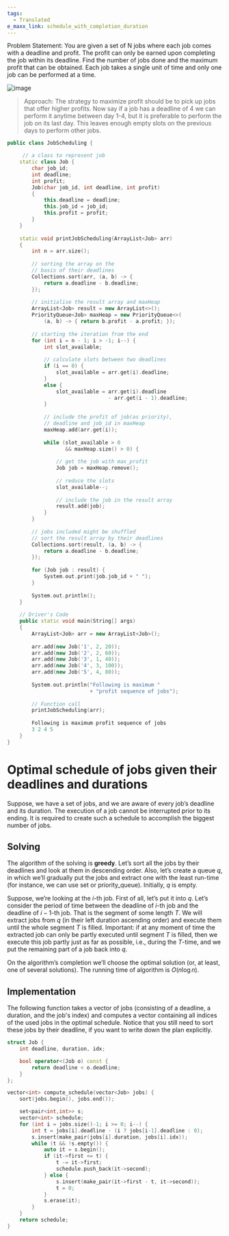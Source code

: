 ```yaml
---
tags:
  - Translated
e_maxx_link: schedule_with_completion_duration
---
```


Problem Statement: You are given a set of N jobs where each job comes with a deadline and profit. The profit can only be earned upon completing the job within its deadline. Find the number of jobs done and the maximum profit that can be obtained. Each job takes a single unit of time and only one job can be performed at a time.

![image](https://github.com/user-attachments/assets/54cca4ac-ffa2-4c21-8b0a-15d8d124a454)

> Approach:  The strategy to maximize profit should be to pick up jobs that offer higher profits.
> Now say if a job has a deadline of 4 we can perform it anytime between day 1-4, but it is preferable to perform the job on its last day.
> This leaves enough empty slots on the previous days to perform other jobs.

```cpp
public class JobScheduling {

	 // a class to represent job
    static class Job {
        char job_id;
        int deadline;
        int profit;
        Job(char job_id, int deadline, int profit)
        {
            this.deadline = deadline;
            this.job_id = job_id;
            this.profit = profit;
        }
    }
 
    static void printJobScheduling(ArrayList<Job> arr)
    {
        int n = arr.size();
 
        // sorting the array on the
        // basis of their deadlines
        Collections.sort(arr, (a, b) -> {
            return a.deadline - b.deadline;
        });
 
        // initialise the result array and maxHeap
        ArrayList<Job> result = new ArrayList<>();
        PriorityQueue<Job> maxHeap = new PriorityQueue<>(
            (a, b) -> { return b.profit - a.profit; });
 
        // starting the iteration from the end
        for (int i = n - 1; i > -1; i--) {
            int slot_available;
           
            // calculate slots between two deadlines
            if (i == 0) {
                slot_available = arr.get(i).deadline;
            }
            else {
                slot_available = arr.get(i).deadline
                                 - arr.get(i - 1).deadline;
            }
 
            // include the profit of job(as priority),
            // deadline and job_id in maxHeap
            maxHeap.add(arr.get(i));
 
            while (slot_available > 0
                   && maxHeap.size() > 0) {
 
                // get the job with max_profit
                Job job = maxHeap.remove();
 
                // reduce the slots
                slot_available--;
 
                // include the job in the result array
                result.add(job);
            }
        }
 
        // jobs included might be shuffled
        // sort the result array by their deadlines
        Collections.sort(result, (a, b) -> {
            return a.deadline - b.deadline;
        });
       
        for (Job job : result) {
            System.out.print(job.job_id + " ");
        }
       
        System.out.println();
    }
 
    // Driver's Code
    public static void main(String[] args)
    {
        ArrayList<Job> arr = new ArrayList<Job>();
 
        arr.add(new Job('1', 2, 20));
        arr.add(new Job('2', 2, 60));
        arr.add(new Job('3', 1, 40));
        arr.add(new Job('4', 3, 100));
        arr.add(new Job('5', 4, 80));
       
        System.out.println("Following is maximum "
                           + "profit sequence of jobs");
 
        // Function call
        printJobScheduling(arr);
        
        Following is maximum profit sequence of jobs
        3 2 4 5 
    }
}
```

# Optimal schedule of jobs given their deadlines and durations

Suppose, we have a set of jobs, and we are aware of every job’s deadline and its duration. The execution of a job cannot be interrupted prior to its ending. It is required to create such a schedule to accomplish the biggest number of jobs.

## Solving

The algorithm of the solving is **greedy**. Let’s sort all the jobs by their deadlines and look at them in descending order. Also, let’s create a queue $q$, in which we’ll gradually put the jobs and extract one with the least run-time (for instance, we can use set or priority_queue). Initially, $q$ is empty.

Suppose, we’re looking at the $i$-th job. First of all, let’s put it into $q$. Let’s consider the period of time between the deadline of $i$-th job and the deadline of $i-1$-th job. That is the segment of some length $T$. We will extract jobs from $q$ (in their left duration ascending order) and execute them until the whole segment $T$ is filled. Important: if at any moment of time the extracted job can only be partly executed until segment $T$ is filled, then we execute this job partly just as far as possible, i.e., during the $T$-time, and we put the remaining part of a job back into $q$.

On the algorithm’s completion we’ll choose the optimal solution (or, at least, one of several solutions). The running time of algorithm is $O(n \log n)$.

## Implementation

The following function takes a vector of jobs (consisting of a deadline, a duration, and the job's index) and computes a vector containing all indices of the used jobs in the optimal schedule.
Notice that you still need to sort these jobs by their deadline, if you want to write down the plan explicitly.

```{.cpp file=schedule_deadline_duration}
struct Job {
    int deadline, duration, idx;

    bool operator<(Job o) const {
        return deadline < o.deadline;
    }
};

vector<int> compute_schedule(vector<Job> jobs) {
    sort(jobs.begin(), jobs.end());

    set<pair<int,int>> s;
    vector<int> schedule;
    for (int i = jobs.size()-1; i >= 0; i--) {
        int t = jobs[i].deadline - (i ? jobs[i-1].deadline : 0);
        s.insert(make_pair(jobs[i].duration, jobs[i].idx));
        while (t && !s.empty()) {
            auto it = s.begin();
            if (it->first <= t) {
                t -= it->first;
                schedule.push_back(it->second);
            } else {
                s.insert(make_pair(it->first - t, it->second));
                t = 0;
            }
            s.erase(it);
        }
    }
    return schedule;
}
```
